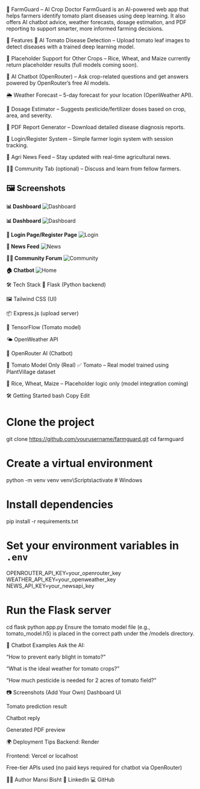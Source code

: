 🌾 FarmGuard – AI Crop Doctor
FarmGuard is an AI-powered web app that helps farmers identify tomato plant diseases using deep learning. It also offers AI chatbot advice, weather forecasts, dosage estimation, and PDF reporting to support smarter, more informed farming decisions.

<!-- Optional image -->

🚀 Features
📸 AI Tomato Disease Detection – Upload tomato leaf images to detect diseases with a trained deep learning model.

🌾 Placeholder Support for Other Crops – Rice, Wheat, and Maize currently return placeholder results (full models coming soon).

💬 AI Chatbot (OpenRouter) – Ask crop-related questions and get answers powered by OpenRouter’s free AI models.

🌦️ Weather Forecast – 5-day forecast for your location (OpenWeather API).

💊 Dosage Estimator – Suggests pesticide/fertilizer doses based on crop, area, and severity.

📄 PDF Report Generator – Download detailed disease diagnosis reports.

👤 Login/Register System – Simple farmer login system with session tracking.

📰 Agri News Feed – Stay updated with real-time agricultural news.

🧑‍🌾 Community Tab (optional) – Discuss and learn from fellow farmers.
## 🖼️ Screenshots

**📊 Dashboard**
![Dashboard](screenshots/2.jpg)

**📊 Dashboard**
![Dashboard](screenshots/3.jpg)

**🔐 Login Page/Register Page**
![Login](screenshots/1.jpg)

**📰 News Feed**
![News](screenshots/4.jpg)

**👨‍🌾 Community Forum**
![Community](screenshots/5.jpg)

**🏠 Chatbot**
![Home](screenshots/6.jpg)


🛠 Tech Stack
🐍 Flask (Python backend)

🖼 Tailwind CSS (UI)

📦 Express.js (upload server)

🧠 TensorFlow (Tomato model)

🌤 OpenWeather API

💬 OpenRouter AI (Chatbot)

📁 Tomato Model Only (Real)
✅ Tomato – Real model trained using PlantVillage dataset

🚧 Rice, Wheat, Maize – Placeholder logic only (model integration coming)

🛠️ Getting Started
bash
Copy
Edit
# Clone the project
git clone https://github.com/yourusername/farmguard.git
cd farmguard

# Create a virtual environment
python -m venv venv
venv\Scripts\activate  # Windows

# Install dependencies
pip install -r requirements.txt

# Set your environment variables in `.env`
OPENROUTER_API_KEY=your_openrouter_key
WEATHER_API_KEY=your_openweather_key
NEWS_API_KEY=your_newsapi_key

# Run the Flask server
cd flask
python app.py
Ensure the tomato model file (e.g., tomato_model.h5) is placed in the correct path under the /models directory.

💬 Chatbot Examples
Ask the AI:

“How to prevent early blight in tomato?”

“What is the ideal weather for tomato crops?”

“How much pesticide is needed for 2 acres of tomato field?”

📷 Screenshots (Add Your Own)
Dashboard UI

Tomato prediction result

Chatbot reply

Generated PDF preview

🌍 Deployment Tips
Backend: Render

Frontend: Vercel or localhost

Free-tier APIs used (no paid keys required for chatbot via OpenRouter)

👨‍💻 Author
Mansi Bisht
📎 LinkedIn
💻 GitHub

